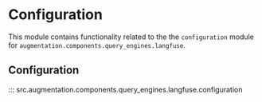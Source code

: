 # Configuration

This module contains functionality related to the the `configuration` module for `augmentation.components.query_engines.langfuse`.

## Configuration

::: src.augmentation.components.query_engines.langfuse.configuration

